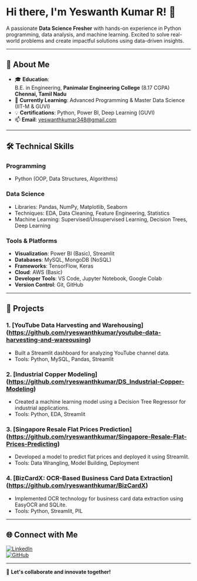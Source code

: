 # Hi there, I'm Yeswanth Kumar R! 👋  
A passionate **Data Science Fresher** with hands-on experience in Python programming, data analysis, and machine learning. Excited to solve real-world problems and create impactful solutions using data-driven insights.

---

## 🌱 **About Me**  
- 🎓 **Education**:  
  B.E. in Engineering, **Panimalar Engineering College** (8.17 CGPA)  
  **Chennai, Tamil Nadu**  
- 🔭 **Currently Learning**: Advanced Programming & Master Data Science (IIT-M & GUVI)  
- 💡 **Certifications**: Python, Power BI, Deep Learning (GUVI)  
- 📫 **Email**: yeswanthkumar348@gmail.com  

---

## 🛠 **Technical Skills**  
### Programming  
- Python (OOP, Data Structures, Algorithms)  

### Data Science  
- Libraries: Pandas, NumPy, Matplotlib, Seaborn  
- Techniques: EDA, Data Cleaning, Feature Engineering, Statistics  
- Machine Learning: Supervised/Unsupervised Learning, Decision Trees, Deep Learning  

### Tools & Platforms  
- **Visualization**: Power BI (Basic), Streamlit  
- **Databases**: MySQL, MongoDB (NoSQL)  
- **Frameworks**: TensorFlow, Keras  
- **Cloud**: AWS (Basic)  
- **Developer Tools**: VS Code, Jupyter Notebook, Google Colab  
- **Version Control**: Git, GitHub  

---

## 🚀 **Projects**  
### 1. [YouTube Data Harvesting and Warehousing] (https://github.com/ryeswanthkumar/youtube-data-harvesting-and-wareousing)  
- Built a Streamlit dashboard for analyzing YouTube channel data.  
- Tools: Python, MySQL, Pandas, Streamlit  

### 2. [Industrial Copper Modeling] (https://github.com/ryeswanthkumar/DS_Industrial-Copper-Modeling)  
- Created a machine learning model using a Decision Tree Regressor for industrial applications.  
- Tools: Python, EDA, Streamlit  

### 3. [Singapore Resale Flat Prices Prediction] (https://github.com/ryeswanthkumar/Singapore-Resale-Flat-Prices-Predicting)  
- Developed a model to predict flat prices and deployed it using Streamlit.  
- Tools: Data Wrangling, Model Building, Deployment  

### 4. [BizCardX: OCR-Based Business Card Data Extraction] (https://github.com/ryeswanthkumar/BizCardX)  
- Implemented OCR technology for business card data extraction using EasyOCR and SQLite.  
- Tools: Python, Streamlit, PIL  

---


## 🌐 **Connect with Me**  
[![LinkedIn](https://img.shields.io/badge/LinkedIn-blue?style=for-the-badge&logo=linkedin&logoColor=white)](https://www.linkedin.com/in/yeswanth-kumar-r-5a0486316/)  
[![GitHub](https://img.shields.io/badge/GitHub-black?style=for-the-badge&logo=github&logoColor=white)](https://github.com/ryeswanthkumar)  

---

🎯 **Let's collaborate and innovate together!**


<!---
ryeswanthkumar/ryeswanthkumar is a ✨ special ✨ repository because its `README.md` (this file) appears on your GitHub profile.
You can click the Preview link to take a look at your changes.
--->
